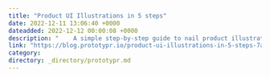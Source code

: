 ```yaml
---
title: "Product UI Illustrations in 5 steps"
date: 2022-12-11 13:06:40 +0000
dateadded: 2022-12-12 00:00:08 +0000
description: "    A simple step-by-step guide to nail product illustrations  Continue reading on Prototypr »  "
link: "https://blog.prototypr.io/product-ui-illustrations-in-5-steps-7a27f5cfeae8?source=rss----eb297ea1161a---4"
category:
directory: _directory/prototypr.md
---
```

